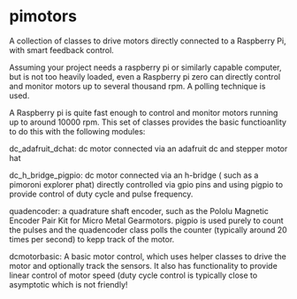 # pimotors
A collection of classes to drive motors directly connected to a Raspberry Pi, with smart feedback control.

Assuming your project needs a raspberry pi or similarly capable computer, but is not too heavily loaded, even a Raspberry pi zero can directly control and monitor motors up to several thousand rpm. A polling technique is used.

A Raspberry pi is quite fast enough to control and monitor motors running up to around 10000 rpm. This set of classes provides the basic functioanlity to do this with the following modules:

dc_adafruit_dchat: dc motor connected via an adafruit dc and stepper motor hat

dc_h_bridge_pigpio: dc motor connected via an h-bridge ( such as a pimoroni explorer phat) directly controlled via gpio pins and using pigpio to provide control of duty cycle and pulse frequency. 

quadencoder: a quadrature shaft encoder, such as the Pololu Magnetic Encoder Pair Kit for Micro Metal Gearmotors. pigpio is used purely to count the pulses and the quadencoder class polls the counter (typically around 20 times per second) to kepp track of the motor.

dcmotorbasic: A basic motor control, which uses helper classes to drive the motor and optionally track the sensors. It also has functionality to provide linear control of motor speed (duty cycle control is typically close to asymptotic which is not friendly!

